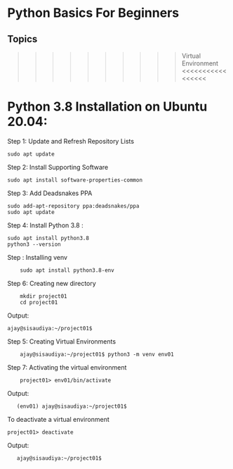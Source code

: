 # Python Basics For Beginners


## Topics








>>>>>>>>>> Virtual Environment <<<<<<<<<<<<<<<<<

# Python 3.8 Installation on Ubuntu 20.04: 

Step 1: Update and Refresh Repository Lists


	sudo apt update
	
	
Step 2: Install Supporting Software


	sudo apt install software-properties-common
	
	
Step 3: Add Deadsnakes PPA	

	
	sudo add-apt-repository ppa:deadsnakes/ppa
	sudo apt update
	
	
Step 4: Install Python 3.8 : 


	sudo apt install python3.8
	python3 --version	
	
	
Step : Installing venv 

        sudo apt install python3.8-env
	
Step 6: Creating new directory

        mkdir project01
        cd project01
	
Output: 

	ajay@sisaudiya:~/project01$
	
	
Step 5: Creating Virtual Environments

        ajay@sisaudiya:~/project01$ python3 -m venv env01
        

             
Step 7: Activating the virtual environment

        project01> env01/bin/activate  


Output: 

       (env01) ajay@sisaudiya:~/project01$
       
       
To deactivate a virtual environment

	project01> deactivate  

Output: 

       ajay@sisaudiya:~/project01$ 
